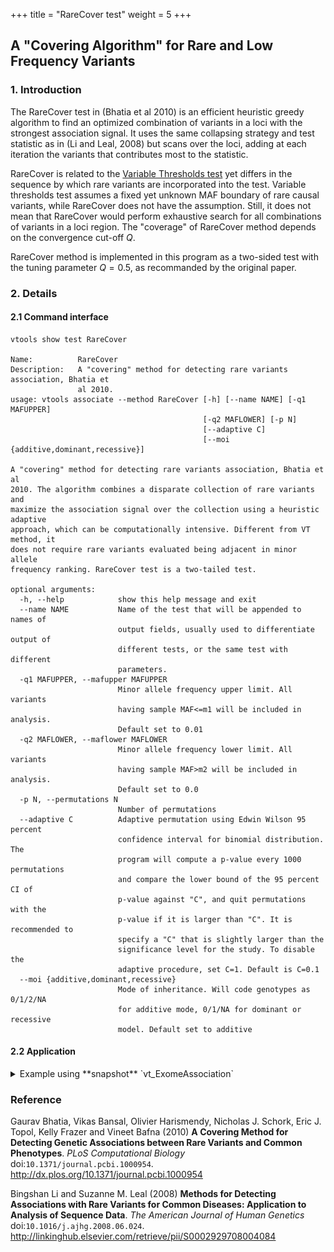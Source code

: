 
+++
title = "RareCover test"
weight = 5
+++



## A "Covering Algorithm" for Rare and Low Frequency Variants  

### 1. Introduction

The RareCover test in (Bhatia et al 2010) is an efficient heuristic greedy algorithm to find an optimized combination of variants in a loci with the strongest association signal. It uses the same collapsing strategy and test statistic as in (Li and Leal, 2008) but scans over the loci, adding at each iteration the variants that contributes most to the statistic. 

RareCover is related to the [Variable Thresholds test][1] yet differs in the sequence by which rare variants are incorporated into the test. Variable thresholds test assumes a fixed yet unknown MAF boundary of rare causal variants, while RareCover does not have the assumption. Still, it does not mean that RareCover would perform exhaustive search for all combinations of variants in a loci region. The "coverage" of RareCover method depends on the convergence cut-off $Q$. 

RareCover method is implemented in this program as a two-sided test with the tuning parameter $Q=0.5$, as recommanded by the original paper. 



### 2. Details

#### 2.1 Command interface

    vtools show test RareCover

    Name:          RareCover
    Description:   A "covering" method for detecting rare variants association, Bhatia et
                   al 2010.
    usage: vtools associate --method RareCover [-h] [--name NAME] [-q1 MAFUPPER]
                                               [-q2 MAFLOWER] [-p N]
                                               [--adaptive C]
                                               [--moi {additive,dominant,recessive}]
    
    A "covering" method for detecting rare variants association, Bhatia et al
    2010. The algorithm combines a disparate collection of rare variants and
    maximize the association signal over the collection using a heuristic adaptive
    approach, which can be computationally intensive. Different from VT method, it
    does not require rare variants evaluated being adjacent in minor allele
    frequency ranking. RareCover test is a two-tailed test.
    
    optional arguments:
      -h, --help            show this help message and exit
      --name NAME           Name of the test that will be appended to names of
                            output fields, usually used to differentiate output of
                            different tests, or the same test with different
                            parameters.
      -q1 MAFUPPER, --mafupper MAFUPPER
                            Minor allele frequency upper limit. All variants
                            having sample MAF<=m1 will be included in analysis.
                            Default set to 0.01
      -q2 MAFLOWER, --maflower MAFLOWER
                            Minor allele frequency lower limit. All variants
                            having sample MAF>m2 will be included in analysis.
                            Default set to 0.0
      -p N, --permutations N
                            Number of permutations
      --adaptive C          Adaptive permutation using Edwin Wilson 95 percent
                            confidence interval for binomial distribution. The
                            program will compute a p-value every 1000 permutations
                            and compare the lower bound of the 95 percent CI of
                            p-value against "C", and quit permutations with the
                            p-value if it is larger than "C". It is recommended to
                            specify a "C" that is slightly larger than the
                            significance level for the study. To disable the
                            adaptive procedure, set C=1. Default is C=0.1
      --moi {additive,dominant,recessive}
                            Mode of inheritance. Will code genotypes as 0/1/2/NA
                            for additive mode, 0/1/NA for dominant or recessive
                            model. Default set to additive
    



#### 2.2 Application

<details><summary> Example using **snapshot** `vt_ExomeAssociation`</summary> 



    vtools associate rare status -m "RareCover --name RareCover -p 5000" --group_by name2 --to_\
    db rarecover -j8 > rarecover.txt
    
    INFO: 3180 samples are found
    INFO: 2632 groups are found
    INFO: Starting 8 processes to load genotypes
    Loading genotypes: 100% [=============================] 3,180 32.8/s in 00:01:36
    Testing for association: 100% [===============================] 2,632/591 6.0/s in 00:07:17
    INFO: Association tests on 2632 groups have completed. 591 failed.
    INFO: Using annotation DB rarecover in project test.
    INFO: Annotation database used to record results of association tests. Created on Wed, 30 Jan 2013 05:40:44
    



    vtools show fields | grep RareCover
    
    rarecover.sample_size_RareCover sample size
    rarecover.num_variants_RareCover number of variants in each group (adjusted for specified MAF
    rarecover.total_mac_RareCover total minor allele counts in a group (adjusted for MOI)
    rarecover.statistic_RareCover test statistic.
    rarecover.pvalue_RareCover   p-value
    rarecover.std_error_RareCover Empirical estimate of the standard deviation of statistic under the
    rarecover.num_permutations_RareCover number of permutations at which p-value is evaluated
    



    head rarecover.txt
    
    name2   sample_size_RareCover   num_variants_RareCover  total_mac_RareCover     statistic_RareCover     pvalue_RareCover        std_error_RareCover     num_permutations_RareCover
    ABCG5   3180    6       87      0.991364        0.911089        3.32099 1000
    ABCB10  3180    6       122     5.54768 0.28971 3.25502 1000
    ABHD1   3180    5       29      0.262705        0.901099        3.76918 1000
    AAMP    3180    3       35      1.3233  0.667333        2.09356 1000
    ABCD3   3180    3       42      0.394182        0.949051        2.33258 1000
    AADACL4 3180    5       138     4.82996 0.200799        2.82611 1000
    ABCB6   3180    7       151     1.26936 0.895105        3.0108  1000
    ABL2    3180    4       41      0.344182        0.947053        3.3311  1000
    ACAP3   3180    3       17      2.87639 0.277722        2.90011 1000
    

<img src = "rarecover.jpg" width = 50> 

</details>

### Reference

Gaurav Bhatia, Vikas Bansal, Olivier Harismendy, Nicholas J. Schork, Eric J. Topol, Kelly Frazer and Vineet Bafna (2010) **A Covering Method for Detecting Genetic Associations between Rare Variants and Common Phenotypes**. *PLoS Computational Biology* doi:`10.1371/journal.pcbi.1000954`. <http://dx.plos.org/10.1371/journal.pcbi.1000954> 

Bingshan Li and Suzanne M. Leal (2008) **Methods for Detecting Associations with Rare Variants for Common Diseases: Application to Analysis of Sequence Data**. *The American Journal of Human Genetics* doi:`10.1016/j.ajhg.2008.06.024`. <http://linkinghub.elsevier.com/retrieve/pii/S0002929708004084> 

 [1]:   /applications/association/single_gene/vt-test/